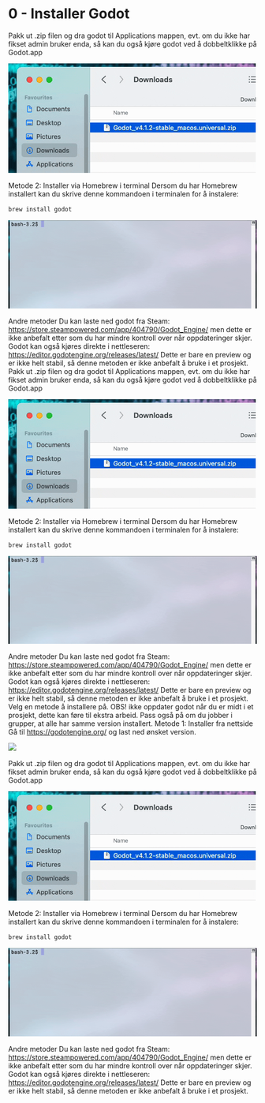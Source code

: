 0 - Installer Godot
========================

Pakk ut .zip filen og dra godot til Applications mappen, evt. om du ikke har fikset admin bruker enda, så kan du også kjøre godot ved å dobbeltklikke på Godot.app

![0_install_3](media/0_install_3.gif)

Metode 2: Installer via Homebrew i terminal
Dersom du har Homebrew installert kan du skrive denne kommandoen i terminalen for å instalere:

```sh
brew install godot
```

![0_install_2](media/0_install_2.gif)

Andre metoder
Du kan laste ned godot fra Steam: https://store.steampowered.com/app/404790/Godot_Engine/ men dette er ikke anbefalt etter som du har mindre kontroll over når oppdateringer skjer.
Godot kan også kjøres direkte i nettleseren: https://editor.godotengine.org/releases/latest/ Dette er bare en preview og er ikke helt stabil, så denne metoden er ikke anbefalt å bruke i et prosjekt.
Pakk ut .zip filen og dra godot til Applications mappen, evt. om du ikke har fikset admin bruker enda, så kan du også kjøre godot ved å dobbeltklikke på Godot.app

![0_install_3](media/0_install_3.gif)

Metode 2: Installer via Homebrew i terminal
Dersom du har Homebrew installert kan du skrive denne kommandoen i terminalen for å instalere:

```sh
brew install godot
```

![0_install_2](media/0_install_2.gif)

Andre metoder
Du kan laste ned godot fra Steam: https://store.steampowered.com/app/404790/Godot_Engine/ men dette er ikke anbefalt etter som du har mindre kontroll over når oppdateringer skjer.
Godot kan også kjøres direkte i nettleseren: https://editor.godotengine.org/releases/latest/ Dette er bare en preview og er ikke helt stabil, så denne metoden er ikke anbefalt å bruke i et prosjekt.
Velg en metode å installere på. OBS! ikke oppdater godot når du er midt i et prosjekt, dette kan føre til ekstra arbeid. Pass også på om du jobber i grupper, at alle har samme version installert.
Metode 1: Installer fra nettside
Gå til https://godotengine.org/ og last ned ønsket version.

![](../Downloads/0_install_1.gif)

Pakk ut .zip filen og dra godot til Applications mappen, evt. om du ikke har fikset admin bruker enda, så kan du også kjøre godot ved å dobbeltklikke på Godot.app

![0_install_3](media/0_install_3.gif)

Metode 2: Installer via Homebrew i terminal
Dersom du har Homebrew installert kan du skrive denne kommandoen i terminalen for å instalere:

```sh
brew install godot
```

![0_install_2](media/0_install_2.gif)

Andre metoder
Du kan laste ned godot fra Steam: https://store.steampowered.com/app/404790/Godot_Engine/ men dette er ikke anbefalt etter som du har mindre kontroll over når oppdateringer skjer.
Godot kan også kjøres direkte i nettleseren: https://editor.godotengine.org/releases/latest/ Dette er bare en preview og er ikke helt stabil, så denne metoden er ikke anbefalt å bruke i et prosjekt.